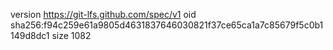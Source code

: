 version https://git-lfs.github.com/spec/v1
oid sha256:f94c259e61a9805d4631837646030821f37ce65ca1a7c85679f5c0b1149d8dc1
size 1082
